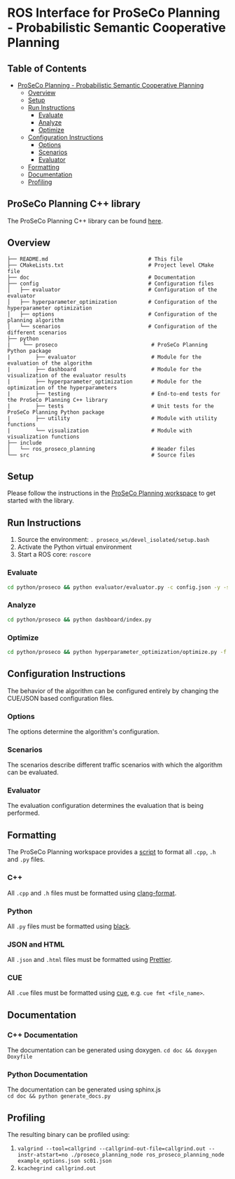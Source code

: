 # ROS Interface for ProSeCo Planning - Probabilistic Semantic Cooperative Planning

## Table of Contents

- [ProSeCo Planning - Probabilistic Semantic Cooperative Planning](#proseco---probabilistic-semantic-cooperative-planning)
  - [Overview](#overview)
  - [Setup](#setup)
  - [Run Instructions](#run-instructions)
    - [Evaluate](#evaluate)
    - [Analyze](#analyze)
    - [Optimize](#optimize)
  - [Configuration Instructions](#configuration-instructions)
    - [Options](#options)
    - [Scenarios](#scenarios)
    - [Evaluator](#evaluator)
  - [Formatting](#formatting)
  - [Documentation](#documentation)
  - [Profiling](#profiling)

## ProSeCo Planning C++ library

The ProSeCo Planning C++ library can be found [here](https://github.com/ProSeCo-Planning/proseco_planning).

## Overview

    ├── README.md                                # This file
    ├── CMakeLists.txt                           # Project level CMake file
    ├── doc                                      # Documentation
    ├── config                                   # Configuration files
    │   ├── evaluator                            # Configuration of the evaluator
    │   ├── hyperparameter_optimization          # Configuration of the hyperparameter optimization
    │   ├── options                              # Configuration of the planning algorithm
    │   └── scenarios                            # Configuration of the different scenarios
    ├── python
    |    └── proseco                              # ProSeCo Planning Python package
    |        ├── evaluator                        # Module for the evaluation of the algorithm
    |        ├── dashboard                        # Module for the visualization of the evaluator results
    |        ├── hyperparameter_optimization      # Module for the optimization of the hyperparameters
    |        ├── testing                          # End-to-end tests for the ProSeCo Planning C++ library
    |        ├── tests                            # Unit tests for the ProSeCo Planning Python package
    |        ├── utility                          # Module with utility functions
    |        └── visualization                    # Module with visualization functions
    ├── include
    │   └── ros_proseco_planning                  # Header files
    └── src                                       # Source files

## Setup
Please follow the instructions in the [ProSeCo Planning workspace](https://github.com/ProSeCo-Planning/proseco_workspace#setup) to get started with the library.

## Run Instructions

1. Source the environment: `. proseco_ws/devel_isolated/setup.bash`
1. Activate the Python virtual environment
1. Start a ROS core: `roscore`

### Evaluate

```bash
cd python/proseco && python evaluator/evaluator.py -c config.json -y -s
```

### Analyze

```bash
cd python/proseco && python dashboard/index.py
```

### Optimize

```bash
cd python/proseco && python hyperparameter_optimization/optimize.py -f optimizer -c config.json
```

## Configuration Instructions

The behavior of the algorithm can be configured entirely by changing the CUE/JSON based configuration files.

### Options

The options determine the algorithm's configuration.

### Scenarios

The scenarios describe different traffic scenarios with which the algorithm can be evaluated.

### Evaluator

The evaluation configuration determines the evaluation that is being performed.

## Formatting
The ProSeCo Planning workspace provides a [script](https://github.com/ProSeCo-Planning/proseco_workspace/blob/main/format_all.bash) to format all `.cpp`, `.h` and `.py` files.

### C++

All `.cpp` and `.h` files must be formatted using [clang-format](https://clang.llvm.org/docs/ClangFormat.html).

### Python

All `.py` files must be formatted using [black](https://github.com/psf/black).

### JSON and HTML

All `.json` and `.html` files must be formatted using [Prettier](https://prettier.io).

### CUE

All `.cue` files must be formatted using [cue](https://cuelang.org/), e.g. `cue fmt <file_name>`.

## Documentation

### C++ Documentation

The documentation can be generated using doxygen.
`cd doc && doxygen Doxyfile`

### Python Documentation

The documentation can be generated using sphinx.js  
`cd doc && python generate_docs.py`

## Profiling

The resulting binary can be profiled using:

1. `valgrind --tool=callgrind --callgrind-out-file=callgrind.out --instr-atstart=no ./proseco_planning_node ros_proseco_planning_node example_options.json sc01.json`
2. `kcachegrind callgrind.out`
